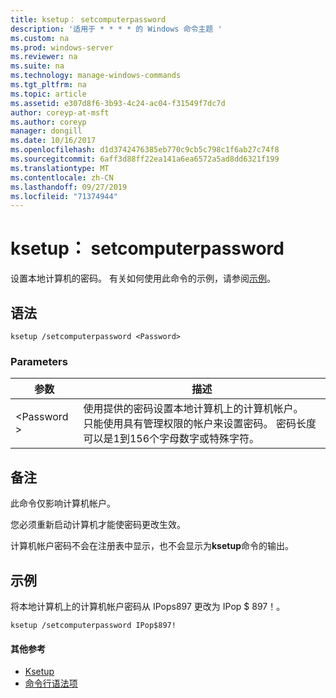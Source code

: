 ```yaml
---
title: ksetup： setcomputerpassword
description: '适用于 * * * * 的 Windows 命令主题 '
ms.custom: na
ms.prod: windows-server
ms.reviewer: na
ms.suite: na
ms.technology: manage-windows-commands
ms.tgt_pltfrm: na
ms.topic: article
ms.assetid: e307d8f6-3b93-4c24-ac04-f31549f7dc7d
author: coreyp-at-msft
ms.author: coreyp
manager: dongill
ms.date: 10/16/2017
ms.openlocfilehash: d1d3742476385eb770c9cb5c798c1f6ab27c74f8
ms.sourcegitcommit: 6aff3d88ff22ea141a6ea6572a5ad8dd6321f199
ms.translationtype: MT
ms.contentlocale: zh-CN
ms.lasthandoff: 09/27/2019
ms.locfileid: "71374944"
---
```

# <a name="ksetupsetcomputerpassword"></a>ksetup： setcomputerpassword



设置本地计算机的密码。 有关如何使用此命令的示例，请参阅[示例](#BKMK_Examples)。

## <a name="syntax"></a>语法

```
ksetup /setcomputerpassword <Password>
```

### <a name="parameters"></a>Parameters

|参数|描述|
|---------|-----------|
|\<Password >|使用提供的密码设置本地计算机上的计算机帐户。</br>只能使用具有管理权限的帐户来设置密码。 密码长度可以是1到156个字母数字或特殊字符。|

## <a name="remarks"></a>备注

此命令仅影响计算机帐户。

您必须重新启动计算机才能使密码更改生效。

计算机帐户密码不会在注册表中显示，也不会显示为**ksetup**命令的输出。

## <a name="BKMK_Examples"></a>示例

将本地计算机上的计算机帐户密码从 IPops897 更改为 IPop $ 897！。
```
ksetup /setcomputerpassword IPop$897!
```

#### <a name="additional-references"></a>其他参考

-   [Ksetup](ksetup.md)
-   [命令行语法项](command-line-syntax-key.md)